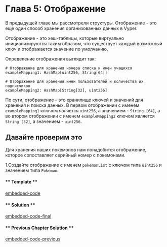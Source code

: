 <!-- Add translation for the following page: https://learn.vyperlang.org/#/1/mappings
Do NOT change the code below. The below code runs the code editor -->

# Глава 5: Отображение

В предыдущей главе мы рассмотрели структуры. Отображение - это еще один способ хранения организованных данных в Vyper.

Отображение - это хеш-таблицы, которые виртуально инициализируются таким образом, что существует каждый возможный ключ и отображается значение по умолчанию.

Определение отображения выглядит так:

```vyper
# Отображение для хранения номера списка и имен учащихся
exampleMapping1: HashMap[uint256, String[64]]

# Отображение для хранения имен пользователей и количества их подписчиков
exampleMapping2: HashMap[String[32], uint256]

```

По сути, отображение - это хранилище ключей и значений для хранения и поиска данных. В первом отображении с именем `exampleMapping1` ключом является `uint256`, а значением - `String [64]`, а во втором отображении с именем `exampleMapping2` ключом является `String [32]`, а значением - `uint256`.

## Давайте проверим это

Для хранения наших покемонов нам понадобится отображение, которое сопоставляет серийный номер с покемонами.

1.Создайте отображение с именем `pokemonList` с ключом типа `uint256` и значением типа `Pokemon`.

<!-- tabs:start -->

#### ** Template **

[embedded-code](../../assets/1/1.5-template-code.vy ':include :type=code embed-template')

#### ** Solution **

[embedded-code-final](../../assets/1/1.5-finished-code.vy ':include :type=code embed-final')

#### ** Previous Chapter Solution **

[embedded-code-previous](../../assets/1/1.4-finished-code.vy ':include :type=code embed-previous')

<!-- tabs:end -->

